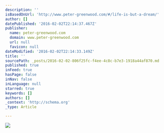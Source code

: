 ```yaml
---
description: ''
isBasedOnUrl: 'http://www.peter-greenwood.com/#/life-is-but-a-dream/'
author: []
datePublished: '2016-02-02T22:14:37.467Z'
publisher:
  name: peter-greenwood.com
  domain: www.peter-greenwood.com
  url: null
  favicon: null
dateModified: '2016-02-02T22:14:33.149Z'
title: ''
sourcePath: _posts/2016-02-02-806f25fc-f4ee-4c8c-b7e3-1918a44af870.md
published: true
inFeed: true
hasPage: false
inNav: false
inLanguage: null
starred: true
keywords: []
authors: []
_context: 'http://schema.org'
_type: Article

---
```

![](http://static1.squarespace.com/static/5362255de4b0140e264a238c/5655e86de4b0060cdb4fb579/5655e990e4b022a250ee6f79/1448470930479/Rower-01.png?format=1500w)